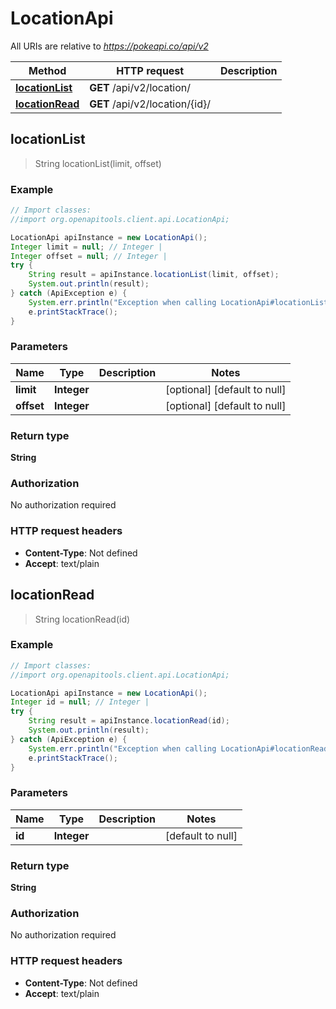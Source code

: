 # LocationApi

All URIs are relative to *https://pokeapi.co/api/v2*

Method | HTTP request | Description
------------- | ------------- | -------------
[**locationList**](LocationApi.md#locationList) | **GET** /api/v2/location/ | 
[**locationRead**](LocationApi.md#locationRead) | **GET** /api/v2/location/{id}/ | 



## locationList

> String locationList(limit, offset)



### Example

```java
// Import classes:
//import org.openapitools.client.api.LocationApi;

LocationApi apiInstance = new LocationApi();
Integer limit = null; // Integer | 
Integer offset = null; // Integer | 
try {
    String result = apiInstance.locationList(limit, offset);
    System.out.println(result);
} catch (ApiException e) {
    System.err.println("Exception when calling LocationApi#locationList");
    e.printStackTrace();
}
```

### Parameters


Name | Type | Description  | Notes
------------- | ------------- | ------------- | -------------
 **limit** | **Integer**|  | [optional] [default to null]
 **offset** | **Integer**|  | [optional] [default to null]

### Return type

**String**

### Authorization

No authorization required

### HTTP request headers

- **Content-Type**: Not defined
- **Accept**: text/plain


## locationRead

> String locationRead(id)



### Example

```java
// Import classes:
//import org.openapitools.client.api.LocationApi;

LocationApi apiInstance = new LocationApi();
Integer id = null; // Integer | 
try {
    String result = apiInstance.locationRead(id);
    System.out.println(result);
} catch (ApiException e) {
    System.err.println("Exception when calling LocationApi#locationRead");
    e.printStackTrace();
}
```

### Parameters


Name | Type | Description  | Notes
------------- | ------------- | ------------- | -------------
 **id** | **Integer**|  | [default to null]

### Return type

**String**

### Authorization

No authorization required

### HTTP request headers

- **Content-Type**: Not defined
- **Accept**: text/plain

